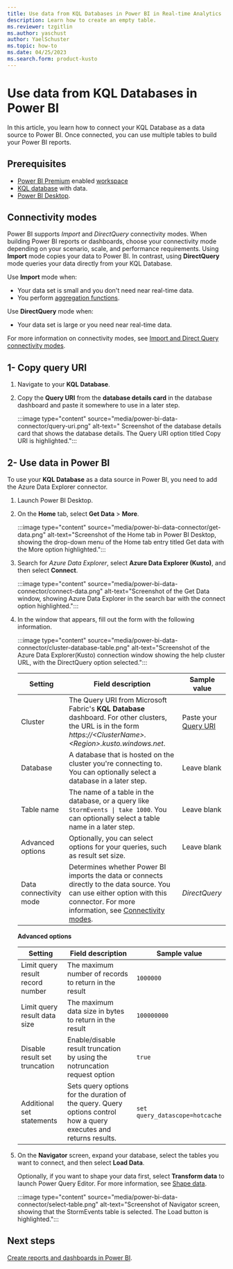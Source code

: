 ```yaml
---
title: Use data from KQL Databases in Power BI in Real-time Analytics
description: Learn how to create an empty table.
ms.reviewer: tzgitlin
ms.author: yaschust
author: YaelSchuster
ms.topic: how-to
ms.date: 04/25/2023
ms.search.form: product-kusto
---
```


# Use data from KQL Databases in Power BI

In this article, you learn how to connect your KQL Database as a data source to Power BI. Once connected, you can use multiple tables to build your Power BI reports.

## Prerequisites

* [Power BI Premium](/power-bi/enterprise/service-admin-premium-purchase) enabled [workspace](../get-started/create-workspaces.md)
* [KQL database](create-database.md) with data.
* [Power BI Desktop](https://powerbi.microsoft.com/get-started).

## Connectivity modes

Power BI supports *Import* and *DirectQuery* connectivity modes. When building Power BI reports or dashboards, choose your connectivity mode depending on your scenario, scale, and performance requirements. Using **Import** mode copies your data to Power BI. In contrast, using **DirectQuery** mode queries your data directly from your KQL Database.

Use **Import** mode when:

* Your data set is small and you don't need near real-time data.
* You perform [aggregation functions](/azure/data-explorer/kusto/query/aggregation-functions?context=/fabric/context/context).

Use **DirectQuery** mode when:

* Your data set is large or you need near real-time data.

For more information on connectivity modes, see [Import and Direct Query connectivity modes](/power-bi/desktop-directquery-about).

## 1- Copy query URI

1. Navigate to your **KQL Database**.
1. Copy the **Query URI** from the **database details card** in the database dashboard and paste it somewhere to use in a later step.

    :::image type="content" source="media/power-bi-data-connector/query-uri.png" alt-text=" Screenshot of the database details card that shows the database details. The Query URI option titled Copy URI is highlighted.":::

## 2- Use data in Power BI

To use your **KQL Database** as a data source in Power BI, you need to add the Azure Data Explorer connector.

1. Launch Power BI Desktop.
1. On the **Home** tab, select **Get Data** > **More**.

    :::image type="content" source="media/power-bi-data-connector/get-data.png" alt-text="Screenshot of the Home tab in Power BI Desktop, showing the drop-down menu of the Home tab entry titled Get data with the More option highlighted.":::

1. Search for *Azure Data Explorer*, select **Azure Data Explorer (Kusto)**, and then select **Connect**.

    :::image type="content" source="media/power-bi-data-connector/connect-data.png" alt-text="Screenshot of the Get Data window, showing  Azure Data Explorer in the search bar with the connect option highlighted.":::

1. In the window that appears, fill out the form with the following information.

    :::image type="content" source="media/power-bi-data-connector/cluster-database-table.png" alt-text="Screenshot of the Azure Data Explorer(Kusto) connection window showing the help cluster URL, with the DirectQuery option selected.":::

    | Setting | Field description | Sample value |
    |---|---|---|
    | Cluster | The Query URI from Microsoft Fabric's **KQL Database** dashboard. For other clusters, the URL is in the form *https://\<ClusterName\>.\<Region\>.kusto.windows.net*. | Paste your [Query URI](#1--copy-query-uri) |
    | Database | A database that is hosted on the cluster you're connecting to. You can optionally select a database in a later step. | Leave blank |
    | Table name | The name of a table in the database, or a query like <code>StormEvents \| take 1000</code>. You can optionally select a table name in a later step. | Leave blank |
    | Advanced options | Optionally, you can select options for your queries, such as result set size. |  Leave blank |
    | Data connectivity mode | Determines whether Power BI imports the data or connects directly to the data source. You can use either option with this connector. For more information, see [Connectivity modes](#connectivity-modes). | *DirectQuery* |

    **Advanced options**

    | Setting | Field description | Sample value |
    |---|---|---|
    | Limit query result record number| The maximum number of records to return in the result |`1000000` |
    | Limit query result data size | The maximum data size in bytes to return in the result | `100000000` |
    | Disable result set truncation | Enable/disable result truncation by using the notruncation request option | `true` |
    | Additional set statements | Sets query options for the duration of the query. Query options control how a query executes and returns results. | `set query_datascope=hotcache` |

1. On the **Navigator** screen, expand your database, select the tables you want to connect, and then select **Load Data**.

    Optionally, if you want to shape your data first, select **Transform data** to launch Power Query Editor. For more information, see [Shape data](/power-bi/fundamentals/desktop-getting-started?source=recommendations&branch=main#shape-data).

    :::image type="content" source="media/power-bi-data-connector/select-table.png" alt-text="Screenshot of Navigator screen, showing that the StormEvents table is selected. The Load button is highlighted.":::

## Next steps

[Create reports and dashboards in Power BI](/power-bi/create-reports/).

